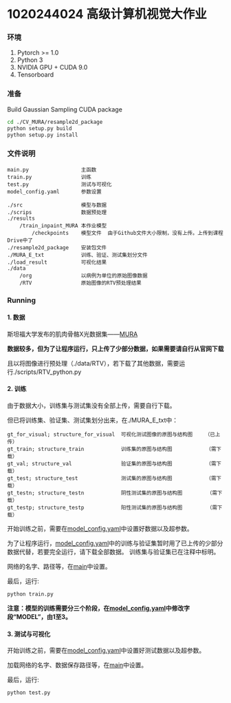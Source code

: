 # 1020244024 高级计算机视觉大作业

### 环境

1. Pytorch >= 1.0
2. Python 3
3. NVIDIA GPU + CUDA 9.0
4. Tensorboard
 
### 准备

Build Gaussian Sampling CUDA package 

   ```bash
   cd ./CV_MURA/resample2d_package
   python setup.py build
   python setup.py install
   ```
### 文件说明
```
main.py                 主函数
train.py                训练
test.py                 测试与可视化
model_config.yaml       参数设置

./src                   模型与数据
./scrips                数据预处理
./results               
    /train_inpaint_MURA 本作业模型
        /checkpoints    模型文件  由于Github文件大小限制，没有上传。上传到课程Drive中了
./resample2d_package    安装包文件
./MURA_E_txt            训练、验证、测试集划分文件
./load_result           可视化结果
./data
    /org                以病例为单位的原始图像数据
    /RTV                原始图像的RTV预处理结果
```

### Running

#### 1.	数据

斯坦福大学发布的肌肉骨骼X光数据集——[MURA](stanfordmlgroup.github.io/competitions/mura/)

**数据较多，但为了让程序运行，只上传了少部分数据，如果需要请自行从官网下载**

且以将图像进行预处理（./data/RTV），若下载了其他数据，需要运行./scripts/RTV_python.py 


#### 2.	训练

由于数据大小，训练集与测试集没有全部上传，需要自行下载。

但已将训练集、验证集、测试集划分出来，在./MURA_E_txt中：

```
gt_for_visual; structure_for_visual  可视化测试图像的原图与结构图    （已上传）
gt_train; structure_train            训练集的原图与结构图           （需下载）
gt_val; structure_val                验证集的原图与结构图           （需下载）
gt_test; structure_test              测试集的原图与结构图           （需下载）
gt_testn; structure_testn            阴性测试集的原图与结构图        （需下载）
gt_testp; structure_testp            阳性测试集的原图与结构图        （需下载）
```
开始训练之前，需要在[model_config.yaml](model_config.yaml)中设置好数据以及超参数。

为了让程序运行，[model_config.yaml](model_config.yaml)中的训练与验证集暂时用了已上传的少部分数据代替，若要完全运行，请下载全部数据。
训练集与验证集已在注释中标明。

网络的名字、路径等，在[main](main.py)中设置。

最后，运行:

```bash
python train.py 

```

**注意：模型的训练需要分三个阶段，在[model_config.yaml](model_config.yaml)中修改字段“MODEL”，由1至3。**

#### 3.	测试与可视化

开始训练之前，需要在[model_config.yaml](model_config.yaml)中设置好测试数据以及超参数。

加载网络的名字、数据保存路径等，在[main](main.py)中设置。

最后，运行:

```bash
python test.py 
```

